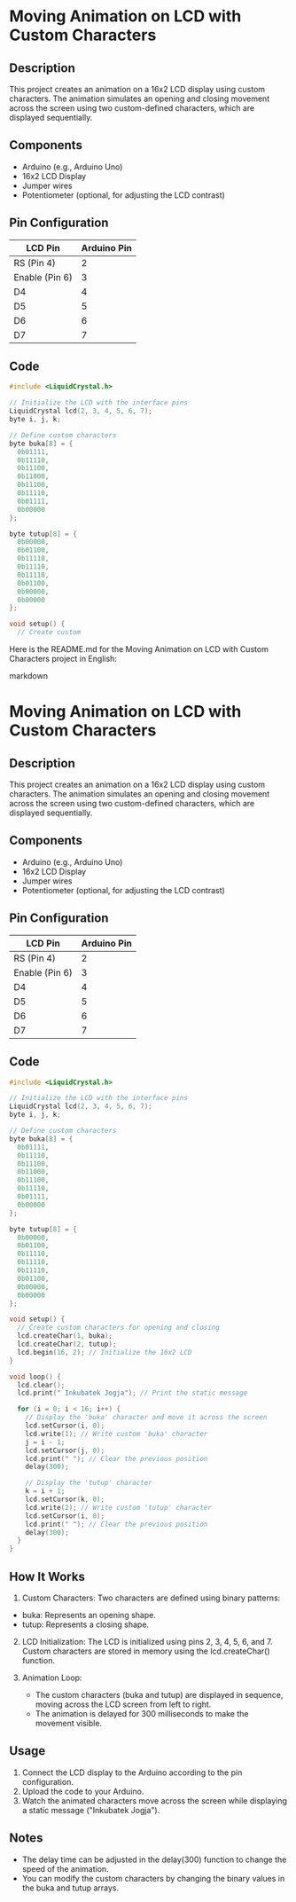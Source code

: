 # Moving Animation on LCD with Custom Characters

## Description

This project creates an animation on a 16x2 LCD display using custom characters. The animation simulates an opening and closing movement across the screen using two custom-defined characters, which are displayed sequentially.

## Components

- Arduino (e.g., Arduino Uno)
- 16x2 LCD Display
- Jumper wires
- Potentiometer (optional, for adjusting the LCD contrast)

## Pin Configuration

| LCD Pin        | Arduino Pin |
| -------------- | ----------- |
| RS (Pin 4)     | 2           |
| Enable (Pin 6) | 3           |
| D4             | 4           |
| D5             | 5           |
| D6             | 6           |
| D7             | 7           |

## Code

```cpp
#include <LiquidCrystal.h>

// Initialize the LCD with the interface pins
LiquidCrystal lcd(2, 3, 4, 5, 6, 7);
byte i, j, k;

// Define custom characters
byte buka[8] = {
  0b01111,
  0b11110,
  0b11100,
  0b11000,
  0b11100,
  0b11110,
  0b01111,
  0b00000
};

byte tutup[8] = {
  0b00000,
  0b01100,
  0b11110,
  0b11110,
  0b11110,
  0b01100,
  0b00000,
  0b00000
};

void setup() {
  // Create custom
```

Here is the README.md for the Moving Animation on LCD with Custom Characters project in English:

markdown

# Moving Animation on LCD with Custom Characters

## Description

This project creates an animation on a 16x2 LCD display using custom characters. The animation simulates an opening and closing movement across the screen using two custom-defined characters, which are displayed sequentially.

## Components

- Arduino (e.g., Arduino Uno)
- 16x2 LCD Display
- Jumper wires
- Potentiometer (optional, for adjusting the LCD contrast)

## Pin Configuration

| LCD Pin        | Arduino Pin |
| -------------- | ----------- |
| RS (Pin 4)     | 2           |
| Enable (Pin 6) | 3           |
| D4             | 4           |
| D5             | 5           |
| D6             | 6           |
| D7             | 7           |

## Code

```cpp
#include <LiquidCrystal.h>

// Initialize the LCD with the interface pins
LiquidCrystal lcd(2, 3, 4, 5, 6, 7);
byte i, j, k;

// Define custom characters
byte buka[8] = {
  0b01111,
  0b11110,
  0b11100,
  0b11000,
  0b11100,
  0b11110,
  0b01111,
  0b00000
};

byte tutup[8] = {
  0b00000,
  0b01100,
  0b11110,
  0b11110,
  0b11110,
  0b01100,
  0b00000,
  0b00000
};

void setup() {
  // Create custom characters for opening and closing
  lcd.createChar(1, buka);
  lcd.createChar(2, tutup);
  lcd.begin(16, 2); // Initialize the 16x2 LCD
}

void loop() {
  lcd.clear();
  lcd.print(" Inkubatek Jogja"); // Print the static message

  for (i = 0; i < 16; i++) {
    // Display the 'buka' character and move it across the screen
    lcd.setCursor(i, 0);
    lcd.write(1); // Write custom 'buka' character
    j = i - 1;
    lcd.setCursor(j, 0);
    lcd.print(" "); // Clear the previous position
    delay(300);

    // Display the 'tutup' character
    k = i + 1;
    lcd.setCursor(k, 0);
    lcd.write(2); // Write custom 'tutup' character
    lcd.setCursor(i, 0);
    lcd.print(" "); // Clear the previous position
    delay(300);
  }
}

```

## How It Works

1. Custom Characters: Two characters are defined using binary patterns:

- buka: Represents an opening shape.
- tutup: Represents a closing shape.

2. LCD Initialization: The LCD is initialized using pins 2, 3, 4, 5, 6, and 7. Custom characters are stored in memory using the lcd.createChar() function.

3. Animation Loop:
   - The custom characters (buka and tutup) are displayed in sequence, moving across the LCD screen from left to right.
   - The animation is delayed for 300 milliseconds to make the movement visible.

## Usage

1. Connect the LCD display to the Arduino according to the pin configuration.
2. Upload the code to your Arduino.
3. Watch the animated characters move across the screen while displaying a static message ("Inkubatek Jogja").

## Notes

- The delay time can be adjusted in the delay(300) function to change the speed of the animation.
- You can modify the custom characters by changing the binary values in the buka and tutup arrays.
